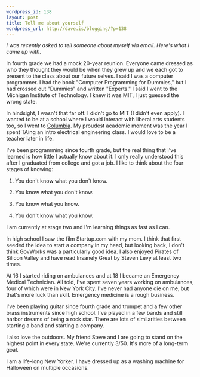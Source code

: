 ```yaml
---
wordpress_id: 138
layout: post
title: Tell me about yourself
wordpress_url: http://dave.is/blogging/?p=138
---
```


_I was recently asked to tell someone about myself via email. Here's what I came up with._

In fourth grade we had a mock 20-year reunion. Everyone came dressed as who they thought they would be when they grew up and we each got to present to the class about our future selves. I said I was a computer programmer. I had the book "Computer Programming for Dummies," but I had crossed out "Dummies" and written "Experts." I said I went to the Michigan Institute of Technology. I knew it was MIT, I just guessed the wrong state.

In hindsight, I wasn't that far off. I didn't go to MIT (I didn't even apply). I wanted to be at a school where I would interact with liberal arts students too, so I went to [Columbia][1]. My proudest academic moment was the year I spent TAing an intro electrical engineering class. I would love to be a teacher later in life.

I've been programming since fourth grade, but the real thing that I've learned is how little I actually know about it. I only really understood this after I graduated from college and got a job. I like to think about the four stages of knowing:

  1. You don't know what you don't know.

  2. You know what you don't know.

  3. You know what you know.

  4. You don't know what you know.

I am currently at stage two and I'm learning things as fast as I can.

In high school I saw the film Startup.com with my mom. I think that first seeded the idea to start a company in my head, but looking back, I don't think GovWorks was a particularly good idea. I also enjoyed Pirates of Silicon Valley and have read Insanely Great by Steven Levy at least two times.

At 16 I started riding on ambulances and at 18 I became an Emergency Medical Technician. All told, I've spent seven years working on ambulances, four of which were in New York City. I've never had anyone die on me, but that's more luck than skill. Emergency medicine is a rough business.

I've been playing guitar since fourth grade and trumpet and a few other brass instruments since high school. I've played in a few bands and still harbor dreams of being a rock star. There are lots of similarities between starting a band and starting a company.

I also love the outdoors. My friend Steve and I are going to stand on the highest point in every state. We're currently 3/50. It's more of a long-term goal.

I am a life-long New Yorker. I have dressed up as a washing machine for Halloween on multiple occasions.

   [1]: http://www.columbia.edu/


